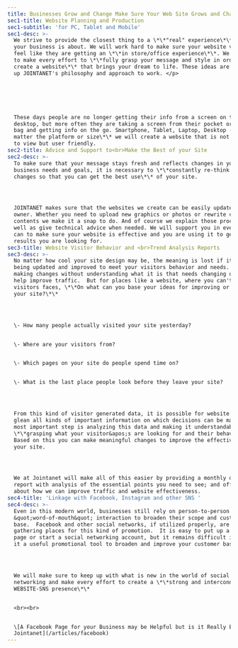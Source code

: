 ```yaml
---
title: Businesses Grow and Change Make Sure Your Web Site Grows and Changes with You!
sec1-title: Website Planning and Production
sec1-subtitle: 'for PC, Tablet and Mobile'
sec1-desc: >-
  We strive to provide the closest thing to a \*\*"real" experience\*\* of what
  your business is about. We will work hard to make sure your website visitors
  feel like they are getting an \*\*in store/office experience\*\*. We promise
  to make every effort to \*\*fully grasp your message and style in order to
  create a website\*\* that brings your dream to life. These ideas are what make
  up JOINTANET's philosophy and approach to work. </p>






  These days people are no longer getting their info from a screen on their
  desktop, but more often they are taking a screen from their pocket or their
  bag and getting info on the go. Smartphone, Tablet, Laptop, Desktop - \*\*No
  matter the platform or size\*\* we will create a website that is not only easy
  to view but user friendly.
sec2-title: Advice and Support to<br>Make the Best of your Site
sec2-desc: >-
  To make sure that your message stays fresh and reflects changes in your
  business needs and goals, it is necessary to \*\*constantly re-think and make
  changes so that you can get the best use\*\* of your site.




  JOINTANET makes sure that the websites we create can be easily updated by the
  owner. Whether you need to upload new graphics or photos or rewrite certain
  contents we make it a snap to do. And of course we explain those procedures as
  well as give technical advice when needed. We will support you in every way we
  can to make sure your website is effective and you are using it to get the
  results you are looking for.
sec3-title: Website Visitor Behavior and <br>Trend Analysis Reports
sec3-desc: >-
  No matter how cool your site design may be, the meaning is lost if it is not
  being updated and improved to meet your visitors behavior and needs.  Just
  making changes without understanding what it is that needs changing does not
  help improve traffic.  But for places like a website, where you can't see the
  visitors faces, \*\*On what can you base your ideas for improving or enhancing
  your site?\*\*




  \- How many people actually visited your site yesterday?


  \- Where are your visitors from?


  \- Which pages on your site do people spend time on?


  \- What is the last place people look before they leave your site?




  From this kind of visitor generated data, it is possible for website owners to
  glean all kinds of important information on which decisions can be made. The
  most important step is analyzing this data and making it understandable;
  \*\*grasping what your visitor&apos;s are looking for and their behaviors\*\*.
  Based on this you can make meaningful changes to improve the effectiveness of
  your site.




  We at Jointanet will make all of this easier by providing a monthly digest
  report with analysis of the essential points you need to see; and offer advice
  about how we can improve traffic and website effectiveness.
sec4-title: 'Linkage with Facebook, Instagram and other SNS '
sec4-desc: >-
  Even in this modern world, businesses still rely on person-to-person
  &quot;word-of-mouth&quot; interaction to broaden their scope and customer
  base.  Facebook and other social networks, if utilized properly, are great
  gathering places for this kind of promotion.  It is easy to put up a Facebook
  page or start a social networking account, but it remains difficult in making 
  it a useful promotional tool to broaden and improve your customer base.




  We will make sure to keep up with what is new in the world of social
  networking and make every effort to create a \*\*strong and interconnected
  WEBSITE-SNS presence\*\*


  <br><br>


  \[A Facebook Page for your Business may be Helpful but is it Really Enough? by
  Jointanet](/articles/facebook)
---
```


